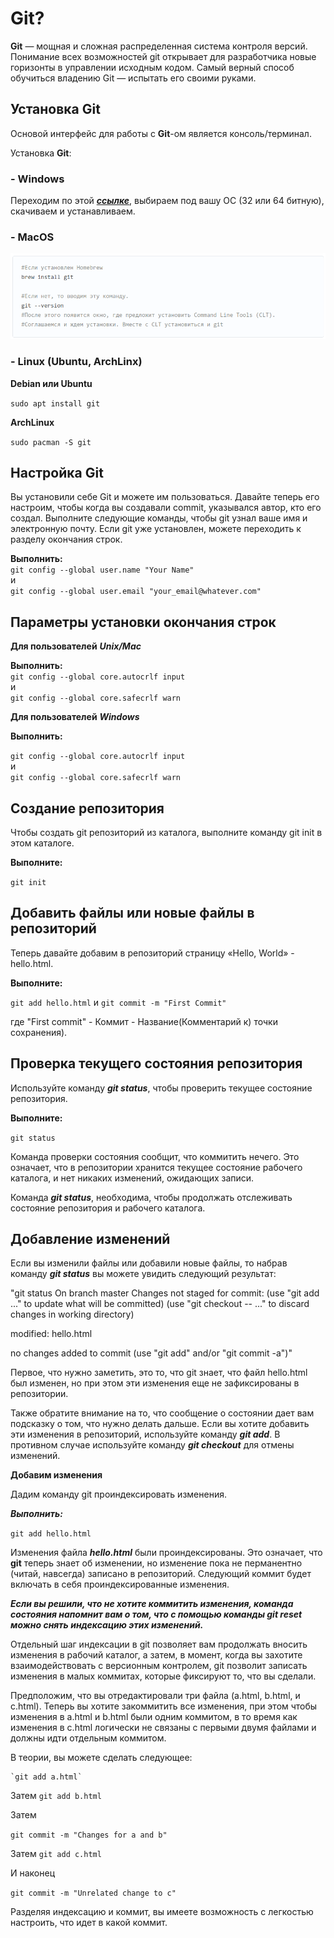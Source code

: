 
# Git?

**Git**  — мощная и сложная распределенная система контроля версий. Понимание всех возможностей git открывает для разработчика новые горизонты в управлении исходным кодом. Самый верный способ обучиться владению Git — испытать его своими руками.

## Установка Git

Основой интерфейс для работы с **Git**-ом является консоль/терминал.

Установка **Git**:

### - Windows 

Переходим по этой [***ссылке***](https://git-scm.com/download/win), выбираем под вашу ОС (32 или 64 битную), скачиваем и устанавливаем.

### - MacOS
![MaxOs install](/MacOS_install.png)

### - Linux (**Ubuntu, ArchLinx**)
**Debian или Ubuntu**  

`sudo apt install git`

**ArchLinux**  

`sudo pacman -S git`
	
## Настройка Git 

Вы установили себе Git и можете им пользоваться. Давайте теперь его настроим, чтобы когда вы создавали commit, указывался автор, кто его создал. Выполните следующие команды, чтобы git узнал ваше имя и электронную почту. Если git уже установлен, можете переходить к разделу окончания строк.

**Выполнить:**  
`git config --global user.name "Your Name"`  
и  
`git config --global user.email "your_email@whatever.com"`

## Параметры установки окончания строк
**Для пользователей** ***Unix/Mac***

**Выполнить:**  
`git config --global core.autocrlf input`  
и  
`git config --global core.safecrlf warn`
	
**Для пользователей** ***Windows***

**Выполнить:**

`git config --global core.autocrlf input`       
и  
`git config --global core.safecrlf warn`

## Создание репозитория

Чтобы создать git репозиторий из каталога, выполните команду git init в этом каталоге.

**Выполните:**

`git init`	
	
## Добавить файлы или новые файлы в репозиторий

Теперь давайте добавим в репозиторий страницу «Hello, World» - hello.html.

**Выполните:**

 `git add hello.html` 
 и 
 `git commit -m "First Commit"`
	
где "First commit" - Коммит - Название(Комментарий к) точки сохранения).

## Проверка текущего состояния репозитория

Используйте команду ***git status***, чтобы проверить текущее состояние репозитория.

**Выполните:**

`git status`	
	
Команда проверки состояния сообщит, что коммитить нечего. Это означает, что в репозитории хранится текущее состояние рабочего каталога, и нет никаких изменений, ожидающих записи.

Команда ***git status***, необходима, чтобы продолжать отслеживать состояние репозитория и рабочего каталога.

## Добавление изменений

Если вы изменили файлы или добавили новые файлы, то набрав команду ***git status*** вы можете увидить следующий результат:

"git status
On branch master
Changes not staged for commit:
   (use "git add <file>..." to update what will be committed)
   (use "git checkout -- <file>..." to discard changes in working directory)

   modified:   hello.html

no changes added to commit (use "git add" and/or "git commit -a")"

Первое, что нужно заметить, это то, что git знает, что файл hello.html был изменен, но при этом эти изменения еще не зафиксированы в репозитории.

Также обратите внимание на то, что сообщение о состоянии дает вам подсказку о том, что нужно делать дальше. Если вы хотите добавить эти изменения в репозиторий, используйте команду ***git add***. В противном случае используйте команду ***git сheckout*** для отмены изменений.

**Добавим изменения**

Дадим команду git проиндексировать изменения.

***Выполнить:***

`git add hello.html`

Изменения файла ***hello.html*** были проиндексированы. Это означает, что **git** теперь знает об изменении, но изменение пока не перманентно (читай, навсегда) записано в репозиторий. Следующий коммит будет включать в себя проиндексированные изменения.

***Если вы решили, что не хотите коммитить изменения, команда состояния напомнит вам о том, что с помощью команды **git reset** можно снять индексацию этих изменений.***

Отдельный шаг индексации в git позволяет вам продолжать вносить изменения в рабочий каталог, а затем, в момент, когда вы захотите взаимодействовать с версионным контролем, git позволит записать изменения в малых коммитах, которые фиксируют то, что вы сделали.

Предположим, что вы отредактировали три файла (a.html, b.html, и c.html). Теперь вы хотите закоммитить все изменения, при этом чтобы изменения в a.html и b.html были одним коммитом, в то время как изменения в c.html логически не связаны с первыми двумя файлами и должны идти отдельным коммитом.

В теории, вы можете сделать следующее:

	`git add a.html`
Затем
`git add b.html`

Затем

`git commit -m "Changes for a and b"`

Затем
`git add c.html` 
	
И наконец  

`git commit -m "Unrelated change to c"`
	
Разделяя индексацию и коммит, вы имеете возможность с легкостью настроить, что идет в какой коммит.
	
	

